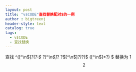 ```yaml
---
layout: post
title: "vsCODE"查找替换配对$的一例
author : bigtreenj
header-style: text
catalog: true
tags:
  - vsCODE
  - 查找替换
---
```


查找 ^([^\n\$]*?(?:\$ ?[^\n\$]*? ?\$[^\n\$]*?)*?)\$ ([^\n\$]*?) \$
替换为 $1$$$2$$
